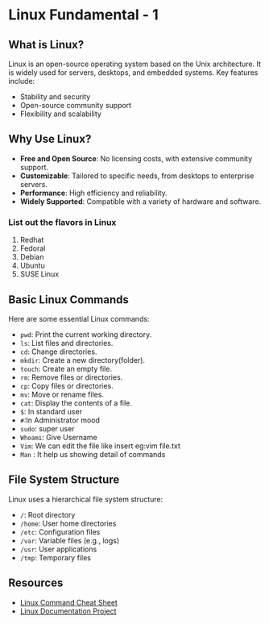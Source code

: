 # Linux Fundamental - 1
## What is Linux?
Linux is an open-source operating system based on the Unix architecture. It is widely used for servers, desktops, and embedded systems. Key features include:
- Stability and security
- Open-source community support
- Flexibility and scalability

## Why Use Linux?
- **Free and Open Source**: No licensing costs, with extensive community support.
- **Customizable**: Tailored to specific needs, from desktops to enterprise servers.
- **Performance**: High efficiency and reliability.
- **Widely Supported**: Compatible with a variety of hardware and software.
### List out the flavors in Linux
1. Redhat
2. Fedoral
3. Debian
4. Ubuntu
5. SUSE Linux

## Basic Linux Commands
Here are some essential Linux commands:
- `pwd`: Print the current working directory.
- `ls`: List files and directories.
- `cd`: Change directories.
- `mkdir`: Create a new directory(folder).
- `touch`: Create an empty file.
- `rm`: Remove files or directories.
- `cp`: Copy files or directories.
- `mv`: Move or rename files.
- `cat`: Display the contents of a file.
- `$`: In standard user
-	`#`:In Administrator mood
-	`sudo`: super user
-	`Whoami`: Give Username
-	`Vim`: We can edit the file like insert eg:vim file.txt 
-	`Man` : It help us showing detail of commands

## File System Structure
Linux uses a hierarchical file system structure:
- `/`: Root directory
- `/home`: User home directories
- `/etc`: Configuration files
- `/var`: Variable files (e.g., logs)
- `/usr`: User applications
- `/tmp`: Temporary files
## Resources
- [Linux Command Cheat Sheet](https://cheatography.com/davechild/cheat-sheets/linux-command-line/)
- [Linux Documentation Project](https://www.tldp.org/)

